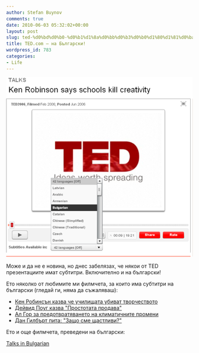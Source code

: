 ```yaml
---
author: Stefan Buynov
comments: true
date: 2010-06-03 05:32:02+00:00
layout: post
slug: ted-%d0%bd%d0%b0-%d0%b1%d1%8a%d0%bb%d0%b3%d0%b0%d1%80%d1%81%d0%ba%d0%b8
title: TED.com – на Български!
wordpress_id: 783
categories:
- Life
---
```


[![](/images/2010/06/TED-BG.png)](/images/2010/06/TED-BG.png)

Може и да не е новина, но днес забелязах, че някои от TED презентациите имат субтитри. Включително и на български!

Ето няколко от любимите ми филмчета, за които има субтитри на български (гледай ги, няма да съжаляваш):
	
  * [Кен Робинсън казва че училищата убиват творчеството](http://www.ted.com/index.php/talks/lang/bul/ken_robinson_says_schools_kill_creativity.html)
  * [Дейвид Поуг казва "Простотата продава"](http://www.ted.com/index.php/talks/lang/bul/david_pogue_says_simplicity_sells.html)
  * [Ал Гор за предотвратяването на климатичните промени](http://www.ted.com/index.php/talks/lang/bul/al_gore_on_averting_climate_crisis.html?ga_source=embed)
  * [Дан Гилбърт пита: "Защо сме щастливи?"](http://www.ted.com/talks/lang/bul/dan_gilbert_asks_why_are_we_happy.html)


Ето и още филмчета, преведени на български:

[Talks in Bulgarian](http://www.ted.com/translate/languages/bul)

